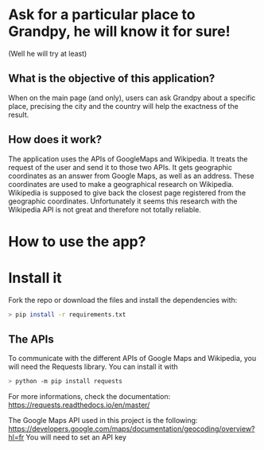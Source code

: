 # **Ask for a particular place to Grandpy, he will know it for sure!**
(Well he will try at least)

## What is the objective of this application? 

When on the main page (and only), users can ask Grandpy about a specific place, precising the city and the country will help the exactness of the result.

## How does it work?

The application uses the APIs of GoogleMaps and Wikipedia. 
It treats the request of the user and send it to those two APIs.
It gets geographic coordinates as an answer from Google Maps, as well as an address.
These coordinates are used to make a geographical research on Wikipedia.
Wikipedia is supposed to give back the closest page registered from the geographic coordinates.
Unfortunately it seems this research with the Wikipedia API is not great and therefore not totally reliable.

# **How to use the app?**

# Install it

Fork the repo or download the files and install the dependencies with:
```bash
> pip install -r requirements.txt
```


## The APIs

To communicate with the different APIs of Google Maps and Wikipedia, you will need the Requests library.
You can install it with 
```bash
> python -m pip install requests
```
For more informations, check the documentation: https://requests.readthedocs.io/en/master/

The Google Maps API used in this project is the following: https://developers.google.com/maps/documentation/geocoding/overview?hl=fr
You will need to set an API key

